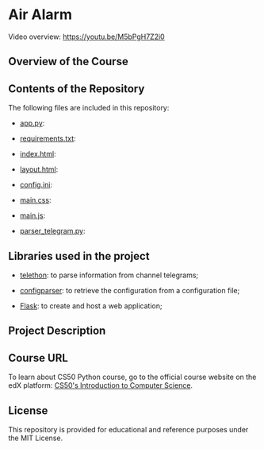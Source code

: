 # Air Alarm

Video overview:  <https://youtu.be/M5bPgH7Z2i0>


## Overview of the Course


## Contents of the Repository
The following files are included in this repository:


- [app.py](app.py):

- [requirements.txt](requirements.txt):

- [index.html](templates/index.html):

- [layout.html](templates/layout.html):

- [config.ini](static/config/config.ini):
  
- [main.css](static/css/main.css):
  
- [main.js](static/js/main.js):
  
- [parser_telegram.py](static/python/parser_telegram.py):


## Libraries used in the project
- [telethon](https://docs.telethon.dev/en/stable/): to parse information from channel telegrams;

- [configparser](https://docs.python.org/3/library/configparser.html): to retrieve the configuration from a configuration file;

- [Flask](https://flask.palletsprojects.com/en/3.0.x/): to create and host a web application;


## Project Description


## Course URL

To learn about CS50 Python course, go to the official course website on the edX platform: [CS50's Introduction to Computer Science](https://www.edx.org/learn/computer-science/harvard-university-cs50-s-introduction-to-computer-science).


## License

This repository is provided for educational and reference purposes under the MIT License.
